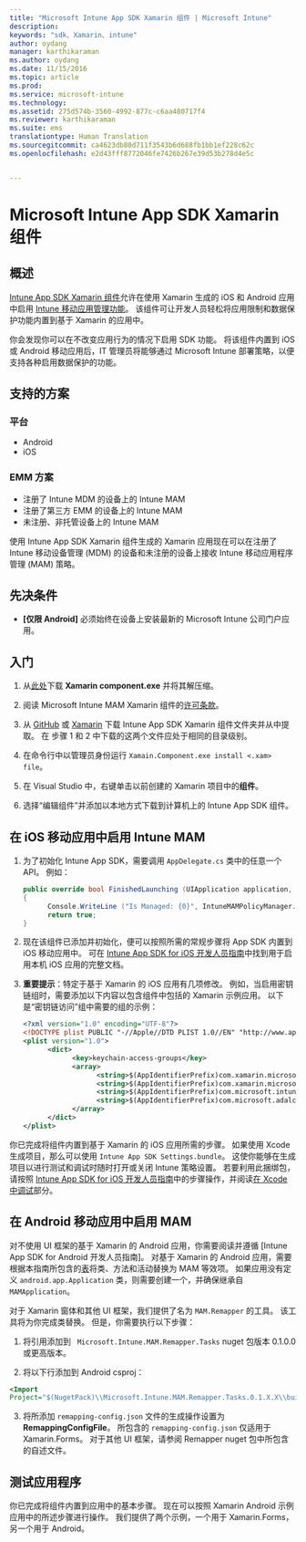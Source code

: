 ```yaml
---
title: "Microsoft Intune App SDK Xamarin 组件 | Microsoft Intune"
description: 
keywords: "sdk、Xamarin、intune"
author: oydang
manager: karthikaraman
ms.author: oydang
ms.date: 11/15/2016
ms.topic: article
ms.prod: 
ms.service: microsoft-intune
ms.technology: 
ms.assetid: 275d574b-3560-4992-877c-c6aa480717f4
ms.reviewer: karthikaraman
ms.suite: ems
translationtype: Human Translation
ms.sourcegitcommit: ca4623db80d711f3543b6d688fb1bb1ef228c62c
ms.openlocfilehash: e2d43fff8772046fe7426b267e39d53b278d4e5c


---
```


# <a name="microsoft-intune-app-sdk-xamarin-component"></a>Microsoft Intune App SDK Xamarin 组件

## <a name="overview"></a>概述
[Intune App SDK Xamarin 组件](https://components.xamarin.com/view/microsoft.intune.mam)允许在使用 Xamarin 生成的 iOS 和 Android 应用中启用 [Intune 移动应用管理功能](/intune/deploy-use/protect-app-data-using-mobile-app-management-policies-with-microsoft-intune)。 该组件可让开发人员轻松将应用限制和数据保护功能内置到基于 Xamarin 的应用中。

你会发现你可以在不改变应用行为的情况下启用 SDK 功能。 将该组件内置到 iOS 或 Android 移动应用后，IT 管理员将能够通过 Microsoft Intune 部署策略，以便支持各种启用数据保护的功能。

## <a name="supported-scenarios"></a>支持的方案

### <a name="platforms"></a>平台
* Android
* iOS


### <a name="emm-scenarios"></a>EMM 方案

* 注册了 Intune MDM 的设备上的 Intune MAM
* 注册了第三方 EMM 的设备上的 Intune MAM
* 未注册、非托管设备上的 Intune MAM

使用 Intune App SDK Xamarin 组件生成的 Xamarin 应用现在可以在注册了 Intune 移动设备管理 (MDM) 的设备和未注册的设备上接收 Intune 移动应用程序管理 (MAM) 策略。

## <a name="prerequisites"></a>先决条件

* **[仅限 Android]** 必须始终在设备上安装最新的 Microsoft Intune 公司门户应用。

## <a name="get-started"></a>入门

1.  从[此处](https://components.xamarin.com/submit/xpkg)下载 **Xamarin component.exe** 并将其解压缩。

2. 阅读 Microsoft Intune MAM Xamarin 组件的[许可条款](https://components.xamarin.com/license/microsoft.intune.mam)。

3.  从 [GitHub](https://github.com/msintuneappsdk/intune-app-sdk-xamarin) 或 [Xamarin](https://components.xamarin.com/license/microsoft.intune.mam) 下载 Intune App SDK Xamarin 组件文件夹并从中提取。 在 步骤 1 和 2 中下载的这两个文件应处于相同的目录级别。

4.  在命令行中以管理员身份运行 `Xamain.Component.exe install <.xam> file`。

5.  在 Visual Studio 中，右键单击以前创建的 Xamarin 项目中的**组件**。

6.  选择“编辑组件”并添加以本地方式下载到计算机上的 Intune App SDK 组件。



## <a name="enabling-intune-mam-in-your-ios-mobile-app"></a>在 iOS 移动应用中启用 Intune MAM
1.  为了初始化 Intune App SDK，需要调用 `AppDelegate.cs` 类中的任意一个 API。 例如：

      ```csharp
      public override bool FinishedLaunching (UIApplication application, NSDictionary launchOptions)
      {
            Console.WriteLine ("Is Managed: {0}", IntuneMAMPolicyManager.Instance.PrimaryUser != null);
            return true;
      }

      ```

2.  现在该组件已添加并初始化，便可以按照所需的常规步骤将 App SDK 内置到 iOS 移动应用中。 可在 [Intune App SDK for iOS 开发人员指南](intune-app-sdk-ios)中找到用于启用本机 iOS 应用的完整文档。
3. **重要提示**：特定于基于 Xamarin 的 iOS 应用有几项修改。 例如，当启用密钥链组时，需要添加以下内容以包含组件中包括的 Xamarin 示例应用。 以下是“密钥链访问”组中需要的组的示例：

      ```xml
      <?xml version="1.0" encoding="UTF-8"?>
      <!DOCTYPE plist PUBLIC "-//Apple//DTD PLIST 1.0//EN" "http://www.apple.com/DTDs/PropertyList-1.0.dtd">
      <plist version="1.0">
            <dict>
                  <key>keychain-access-groups</key>
                  <array>
                        <string>$(AppIdentifierPrefix)com.xamarin.microsoftintunesample</string>
                        <string>$(AppIdentifierPrefix)com.xamarin.microsoftintunesample.intunemam</string>
                        <string>$(AppIdentifierPrefix)com.microsoft.intune.mam</string>
                        <string>$(AppIdentifierPrefix)com.microsoft.adalcache</string>
                  </array>
            </dict>
      </plist>
      ```

你已完成将组件内置到基于 Xamarin 的 iOS 应用所需的步骤。 如果使用 Xcode 生成项目，那么可以使用 `Intune App SDK Settings.bundle`。 这使你能够在生成项目以进行测试和调试时随时打开或关闭 Intune 策略设置。 若要利用此捆绑包，请按照 [Intune App SDK for iOS 开发人员指南](intune-app-sdk-ios)中的步骤操作，并阅读[在 Xcode 中调试](intune-app-sdk-ios#debug-information)部分。

## <a name="enabling-mam-in-your-android-mobile-app"></a>在 Android 移动应用中启用 MAM
对不使用 UI 框架的基于 Xamarin 的 Android 应用，你需要阅读并遵循 [Intune App SDK for Android 开发人员指南]。 对基于 Xamarin 的 Android 应用，需要根据本指南所包含的[表](intune-app-sdk-android#replace-classes-methods-and-activities-with-their-mam-equivalent-required)将类、方法和活动替换为 MAM 等效项。 如果应用没有定义 `android.app.Application` 类，则需要创建一个，并确保继承自 `MAMApplication`。

对于 Xamarin 窗体和其他 UI 框架，我们提供了名为 `MAM.Remapper` 的工具。 该工具将为你完成类替换。 但是，你需要执行以下步骤：

1.  将引用添加到 ` Microsoft.Intune.MAM.Remapper.Tasks` nuget 包版本 0.1.0.0 或更高版本。

2.  将以下行添加到 Android csproj：
  ```xml
  <Import
  Project="$(NugetPack)\\Microsoft.Intune.MAM.Remapper.Tasks.0.1.X.X\\build\\MonoAndroid10\\Microsoft.Intune.MAM.Remapper.targets" />
  ```

3.  将所添加 `remapping-config.json` 文件的生成操作设置为 **RemappingConfigFile**。 所包含的 `remapping-config.json` 仅适用于 Xamarin.Forms。 对于其他 UI 框架，请参阅 Remapper nuget 包中所包含的自述文件。

## <a name="test-your-app"></a>测试应用程序

你已完成将组件内置到应用中的基本步骤。 现在可以按照 Xamarin Android 示例应用中的所述步骤进行操作。 我们提供了两个示例，一个用于 Xamarin.Forms，另一个用于 Android。



<!--HONumber=Nov16_HO3-->


